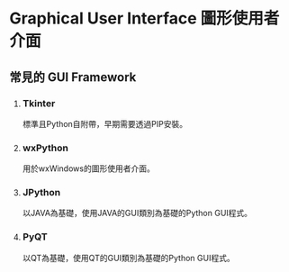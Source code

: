 # Graphical User Interface 圖形使用者介面

## 常見的 GUI Framework
1. ### Tkinter
    標準且Python自附帶，早期需要透過PIP安裝。

2. ### wxPython
    用於wxWindows的圖形使用者介面。

3. ### JPython
    以JAVA為基礎，使用JAVA的GUI類別為基礎的Python GUI程式。

4. ### PyQT
    以QT為基礎，使用QT的GUI類別為基礎的Python GUI程式。
